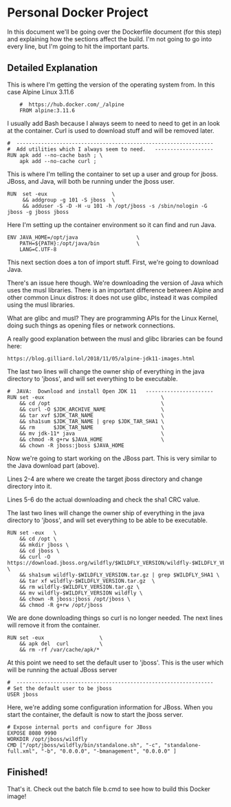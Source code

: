 # Personal Docker Project
In this document we'll be going over the Dockerfile document (for this step) and explaining how the sections affect the build.  I'm not going to go into every line, but I'm going to hit the important parts.

## Detailed Explanation
This is where I'm getting the version of the operating system from.  In this case Alpine Linux 3.11.6

```text
	#  https://hub.docker.com/_/alpine
	FROM alpine:3.11.6
```


I usually add Bash because I always seem to need to need to get in an look at the container.  Curl is used to download stuff and will be removed later.

```text
#  ----------------------------------------------------------------  
#  Add utilities which I always seem to need.   -------------------
RUN apk add --no-cache bash ; \
	apk add --no-cache curl ;
```


This is where I'm telling the container to set up a user and group for jboss.  JBoss, and Java, will both be running under the jboss user.

```text
RUN  set -eux                     \
	 && addgroup -g 101 -S jboss  \
	 && adduser -S -D -H -u 101 -h /opt/jboss -s /sbin/nologin -G jboss -g jboss jboss
```

Here I'm setting up the container environment so it can find and run Java.
```text
ENV JAVA_HOME=/opt/java                   \
    PATH=${PATH}:/opt/java/bin            \
    LANG=C.UTF-8
```

This next section does a ton of import stuff.  First, we're going to download Java.

There's an issue here though.  We're downloading the version of Java which uses the musl libraries.  There is an important difference between Alpine and other common Linux distros: it does not use glibc, instead it was compiled using the musl libraries. 

What are glibc and musl? They are programming APIs for the Linux Kernel, doing such things as opening files or network connections. 

A really good explanation between the musl and glibc libraries can be found here:

    https://blog.gilliard.lol/2018/11/05/alpine-jdk11-images.html
	
The last two lines will change the owner ship of everything in the java directory to 'jboss', and will set everything to be executable.
```text
#  JAVA:  Download and install Open JDK 11   ----------------------
RUN set -eux                                      \
    && cd /opt                                    \
    && curl -O $JDK_ARCHIVE_NAME                  \
    && tar xvf $JDK_TAR_NAME                      \
    && sha1sum $JDK_TAR_NAME | grep $JDK_TAR_SHA1 \
    && rm      $JDK_TAR_NAME                      \
    && mv jdk-11* java                            \
    && chmod -R g+rw $JAVA_HOME                   \
    && chown -R jboss:jboss $JAVA_HOME
```

Now we're going to start working on the JBoss part.  This is very similar to the Java download part (above).  

Lines 2-4 are where we create the target jboss directory and change directory into it.  

Lines 5-6 do the actual downloading and check the sha1 CRC value.

The last two lines will change the owner ship of everything in the java directory to 'jboss', and will set everything to be able to be executable.


```text
RUN set -eux   \
    && cd /opt \
    && mkdir jboss \
    && cd jboss \
    && curl -O https://download.jboss.org/wildfly/$WILDFLY_VERSION/wildfly-$WILDFLY_VERSION.tar.gz \
    && sha1sum wildfly-$WILDFLY_VERSION.tar.gz | grep $WILDFLY_SHA1 \
    && tar xf wildfly-$WILDFLY_VERSION.tar.gz  \ 
    && rm wildfly-$WILDFLY_VERSION.tar.gz \
    && mv wildfly-$WILDFLY_VERSION wildfly \
    && chown -R jboss:jboss /opt/jboss \
    && chmod -R g+rw /opt/jboss
```

We are done downloading things so curl is no longer needed.  The next lines will remove it from the container.	
```text
RUN set -eux                  \
    && apk del  curl          \
    && rm -rf /var/cache/apk/*	
```
	
At this point we need to set the default user to 'jboss'.  This is the user which will be running the actual JBoss server	
```text
#  ----------------------------------------------------------------  
# Set the default user to be jboss
USER jboss
```

Here, we're adding some configuration information for JBoss.  When you start the container, the default is now to start the jboss server.
```text
# Expose internal ports and configure for JBoss
EXPOSE 8080 9990
WORKDIR /opt/jboss/wildfly
CMD ["/opt/jboss/wildfly/bin/standalone.sh", "-c", "standalone-full.xml", "-b", "0.0.0.0", "-bmanagement", "0.0.0.0" ]
```

## Finished!
That's it.  Check out the batch file b.cmd to see how to build this Docker image!
